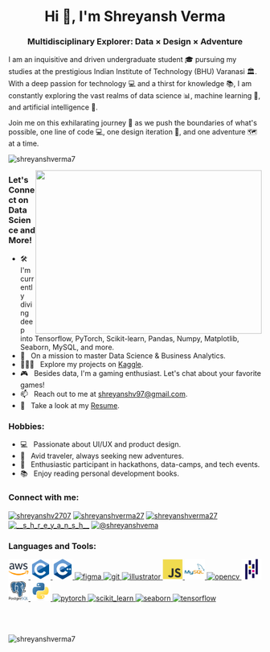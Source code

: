 <!-- ![MasterHead](https://img.freepik.com/free-vector/data-inform-illustration-concept_114360-864.jpg?w=2000&t=st=1716692242~exp=1716692842~hmac=e377dae4104d5e3d724c904601e673d885f93eb7f7c60458bd2c357b46f3f15b) -->
<h1 align="center">Hi 👋, I'm Shreyansh Verma</h1>
<h3 align="center">Multidisciplinary Explorer: Data × Design × Adventure</h3>

I am an inquisitive and driven undergraduate student 🎓 pursuing my studies at the prestigious Indian Institute of Technology (BHU) Varanasi 🏛. With a deep passion for technology 💻 and a thirst for knowledge 📚, I am constantly exploring the vast realms of data science 📊, machine learning 🤖, and artificial intelligence 🧠.

Join me on this exhilarating journey 🚀 as we push the boundaries of what's possible, one line of code 💻, one design iteration 🎨, and one adventure 🗺️ at a time.

<p align="left"> <img src="https://komarev.com/ghpvc/?username=shreyanshverma7&label=Profile%20views&color=0e75b6&style=flat" alt="shreyanshverma7" /> </p>

<img align="right" height="325" width="450" alt="" src="https://camo.githubusercontent.com/7de37139d0b4c1ce40865e799b446c0e963a3dd8fb68d239707237c40604fa3d/68747470733a2f2f63646e2e6472696262626c652e636f6d2f75736572732f3733303730332f73637265656e73686f74732f363538313234332f6176656e746f2e676966.gif"/>

### Let's Connect on Data Science and More!

- 🛠 &nbsp; I'm currently diving deep into Tensorflow, PyTorch, Scikit-learn, Pandas, Numpy, Matplotlib, Seaborn, MySQL, and more.
- 🚀 &nbsp; On a mission to master Data Science & Business Analytics.
- 👨🏻‍💻 &nbsp; Explore my projects on [Kaggle](https://www.kaggle.com/shreyanshverma27).
- 🎮 &nbsp; Besides data, I'm a gaming enthusiast. Let's chat about your favorite games!
- 📫 &nbsp; Reach out to me at shreyanshv97@gmail.com.
- 📝 &nbsp; Take a look at my [Resume](https://drive.google.com/file/d/1erDSxlaZmMK8Zhv9MQ3qA5E1pMFmmJga/view?usp=sharing).

### Hobbies:

- 💻 &nbsp; Passionate about UI/UX and product design.
- 🛫 &nbsp; Avid traveler, always seeking new adventures.
- 🍕 &nbsp; Enthusiastic participant in hackathons, data-camps, and tech events.
- 📚 &nbsp; Enjoy reading personal development books.

<h3 align="left">Connect with me:</h3>
<p align="left">
<a href="https://twitter.com/shreyanshv2707" target="blank"><img align="center" src="https://raw.githubusercontent.com/rahuldkjain/github-profile-readme-generator/master/src/images/icons/Social/twitter.svg" alt="shreyanshv2707" height="30" width="40" /></a>
<a href="https://linkedin.com/in/shreyanshverma27" target="blank"><img align="center" src="https://raw.githubusercontent.com/rahuldkjain/github-profile-readme-generator/master/src/images/icons/Social/linked-in-alt.svg" alt="shreyanshverma27" height="30" width="40" /></a>
<a href="https://kaggle.com/shreyanshverma27" target="blank"><img align="center" src="https://raw.githubusercontent.com/rahuldkjain/github-profile-readme-generator/master/src/images/icons/Social/kaggle.svg" alt="shreyanshverma27" height="30" width="40" /></a>
<a href="https://instagram.com/__s_h_r_e_y_a_n_s_h__" target="blank"><img align="center" src="https://raw.githubusercontent.com/rahuldkjain/github-profile-readme-generator/master/src/images/icons/Social/instagram.svg" alt="__s_h_r_e_y_a_n_s_h__" height="30" width="40" /></a>
<a href="https://medium.com/@shreyanshvema" target="blank"><img align="center" src="https://raw.githubusercontent.com/rahuldkjain/github-profile-readme-generator/master/src/images/icons/Social/medium.svg" alt="@shreyanshvema" height="30" width="40" /></a>
</p>

<h3 align="left">Languages and Tools:</h3>

<p align="left"> <a href="https://aws.amazon.com" target="_blank" rel="noreferrer"> <img src="https://raw.githubusercontent.com/devicons/devicon/master/icons/amazonwebservices/amazonwebservices-original-wordmark.svg" alt="aws" width="40" height="40"/> </a> <a href="https://www.cprogramming.com/" target="_blank" rel="noreferrer"> <img src="https://raw.githubusercontent.com/devicons/devicon/master/icons/c/c-original.svg" alt="c" width="40" height="40"/> </a> <a href="https://www.w3schools.com/cpp/" target="_blank" rel="noreferrer"> <img src="https://raw.githubusercontent.com/devicons/devicon/master/icons/cplusplus/cplusplus-original.svg" alt="cplusplus" width="40" height="40"/> </a> <a href="https://www.figma.com/" target="_blank" rel="noreferrer"> <img src="https://www.vectorlogo.zone/logos/figma/figma-icon.svg" alt="figma" width="40" height="40"/> </a> <a href="https://git-scm.com/" target="_blank" rel="noreferrer"> <img src="https://www.vectorlogo.zone/logos/git-scm/git-scm-icon.svg" alt="git" width="40" height="40"/> </a> <a href="https://www.adobe.com/in/products/illustrator.html" target="_blank" rel="noreferrer"> <img src="https://www.vectorlogo.zone/logos/adobe_illustrator/adobe_illustrator-icon.svg" alt="illustrator" width="40" height="40"/> </a> <a href="https://developer.mozilla.org/en-US/docs/Web/JavaScript" target="_blank" rel="noreferrer"> <img src="https://raw.githubusercontent.com/devicons/devicon/master/icons/javascript/javascript-original.svg" alt="javascript" width="40" height="40"/> </a> <a href="https://www.mysql.com/" target="_blank" rel="noreferrer"> <img src="https://raw.githubusercontent.com/devicons/devicon/master/icons/mysql/mysql-original-wordmark.svg" alt="mysql" width="40" height="40"/> </a> <a href="https://opencv.org/" target="_blank" rel="noreferrer"> <img src="https://www.vectorlogo.zone/logos/opencv/opencv-icon.svg" alt="opencv" width="40" height="40"/> </a> <a href="https://pandas.pydata.org/" target="_blank" rel="noreferrer"> <img src="https://raw.githubusercontent.com/devicons/devicon/2ae2a900d2f041da66e950e4d48052658d850630/icons/pandas/pandas-original.svg" alt="pandas" width="40" height="40"/> </a> <a href="https://www.postgresql.org" target="_blank" rel="noreferrer"> <img src="https://raw.githubusercontent.com/devicons/devicon/master/icons/postgresql/postgresql-original-wordmark.svg" alt="postgresql" width="40" height="40"/> </a> <a href="https://www.python.org" target="_blank" rel="noreferrer"> <img src="https://raw.githubusercontent.com/devicons/devicon/master/icons/python/python-original.svg" alt="python" width="40" height="40"/> </a> <a href="https://pytorch.org/" target="_blank" rel="noreferrer"> <img src="https://www.vectorlogo.zone/logos/pytorch/pytorch-icon.svg" alt="pytorch" width="40" height="40"/> </a> <a href="https://scikit-learn.org/" target="_blank" rel="noreferrer"> <img src="https://upload.wikimedia.org/wikipedia/commons/0/05/Scikit_learn_logo_small.svg" alt="scikit_learn" width="40" height="40"/> </a> <a href="https://seaborn.pydata.org/" target="_blank" rel="noreferrer"> <img src="https://seaborn.pydata.org/_images/logo-mark-lightbg.svg" alt="seaborn" width="40" height="40"/> </a> <a href="https://www.tensorflow.org" target="_blank" rel="noreferrer"> <img src="https://www.vectorlogo.zone/logos/tensorflow/tensorflow-icon.svg" alt="tensorflow" width="40" height="40"/> </a> </p>

<br>
<br>
<p><img align="center" src="https://github-readme-streak-stats.herokuapp.com/?user=shreyanshverma7&" alt="shreyanshverma7" /></p>
